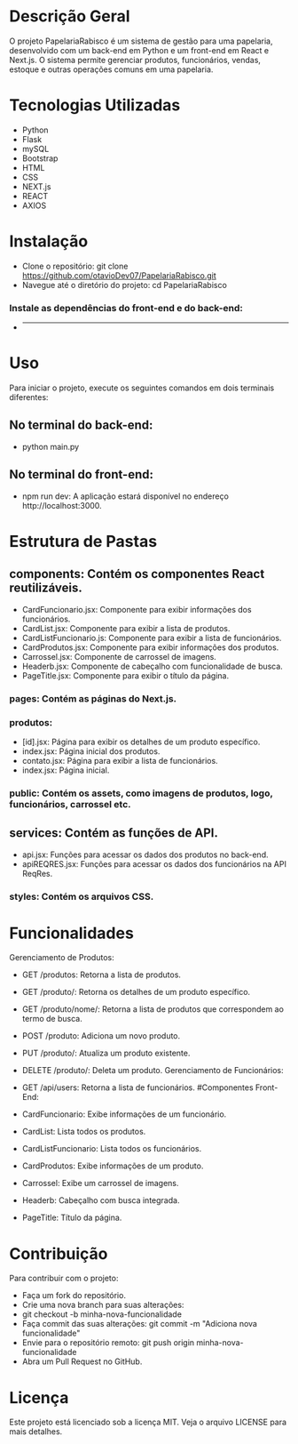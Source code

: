 # Descrição Geral
O projeto PapelariaRabisco é um sistema de gestão para uma papelaria, desenvolvido com um back-end em Python e um front-end em React e Next.js. O sistema permite gerenciar produtos, funcionários, vendas, estoque e outras operações comuns em uma papelaria.
# Tecnologias Utilizadas
- Python
- Flask
- mySQL
- Bootstrap
- HTML
- CSS
- NEXT.js
- REACT
- AXIOS

# Instalação
- Clone o repositório: git clone https://github.com/otavioDev07/PapelariaRabisco.git
- Navegue até o diretório do projeto: cd PapelariaRabisco
### Instale as dependências do front-end e do back-end:
- ********
# Uso
Para iniciar o projeto, execute os seguintes comandos em dois terminais diferentes:
## No terminal do back-end:
- python main.py
## No terminal do front-end:
- npm run dev: A aplicação estará disponível no endereço http://localhost:3000.

# Estrutura de Pastas
## components: Contém os componentes React reutilizáveis.
- CardFuncionario.jsx: Componente para exibir informações dos funcionários.
- CardList.jsx: Componente para exibir a lista de produtos.
- CardListFuncionario.js: Componente para exibir a lista de funcionários.
- CardProdutos.jsx: Componente para exibir informações dos produtos.
- Carrossel.jsx: Componente de carrossel de imagens.
- Headerb.jsx: Componente de cabeçalho com funcionalidade de busca.
- PageTitle.jsx: Componente para exibir o título da página.

### pages: Contém as páginas do Next.js.

### produtos:
- [id].jsx: Página para exibir os detalhes de um produto específico.
- index.jsx: Página inicial dos produtos.
- contato.jsx: Página para exibir a lista de funcionários.
- index.jsx: Página inicial.

### public: Contém os assets, como imagens de produtos, logo, funcionários, carrossel etc.

## services: Contém as funções de API.
- api.jsx: Funções para acessar os dados dos produtos no back-end.
- apiREQRES.jsx: Funções para acessar os dados dos funcionários na API ReqRes.

### styles: Contém os arquivos CSS.

# Funcionalidades
Gerenciamento de Produtos:

- GET /produtos: Retorna a lista de produtos.
- GET /produto/: Retorna os detalhes de um produto específico.
- GET /produto/nome/: Retorna a lista de produtos que correspondem ao termo de busca.
- POST /produto: Adiciona um novo produto.
- PUT /produto/: Atualiza um produto existente.
- DELETE /produto/: Deleta um produto.
Gerenciamento de Funcionários:

- GET /api/users: Retorna a lista de funcionários.
#Componentes Front-End:

- CardFuncionario: Exibe informações de um funcionário.
- CardList: Lista todos os produtos.
- CardListFuncionario: Lista todos os funcionários.
- CardProdutos: Exibe informações de um produto.
- Carrossel: Exibe um carrossel de imagens.
- Headerb: Cabeçalho com busca integrada.
- PageTitle: Título da página.
# Contribuição
Para contribuir com o projeto:

- Faça um fork do repositório.
- Crie uma nova branch para suas alterações:
- git checkout -b minha-nova-funcionalidade
- Faça commit das suas alterações: git commit -m "Adiciona nova funcionalidade"
- Envie para o repositório remoto: git push origin minha-nova-funcionalidade
- Abra um Pull Request no GitHub.
# Licença
Este projeto está licenciado sob a licença MIT. Veja o arquivo LICENSE para mais detalhes.
